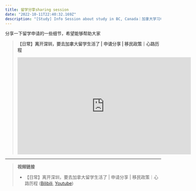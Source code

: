 ```yaml
---
title: 留学分享sharing session
date: "2022-10-11T22:40:32.169Z"
description: "[Study] Info Session about study in BC, Canada｜加拿大学习申请经验分享节目"
---
```


分享一下留学申请的一些细节，希望能够帮助大家

>**【日常】离开深圳，要去加拿大留学生活了 | 申请分享 | 移民政策｜心路历程**
><iframe width="560" height="315" src="https://www.youtube.com/embed/soeZdKsJaSM" title="YouTube video player" frameborder="0" allow="accelerometer; autoplay; clipboard-write; encrypted-media; gyroscope; picture-in-picture" allowfullscreen></iframe>

   

***

>**视频链接**
>* 【日常】离开深圳，要去加拿大留学生活了 | 申请分享 | 移民政策｜心路历程 ([Bilibili](https://www.bilibili.com/video/BV1L44y1f756/?share_source=copy_web&vd_source=c52d9a0137bc376a93ec9c2c44e480a8), [Youtube](https://youtu.be/soeZdKsJaSM))



